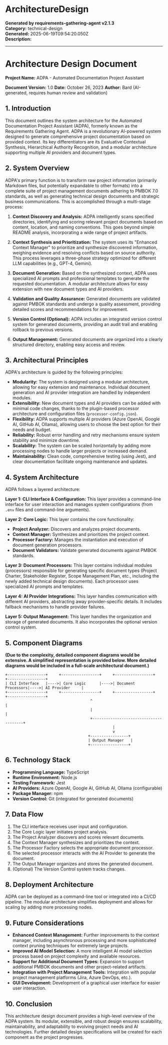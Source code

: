 # ArchitectureDesign

**Generated by requirements-gathering-agent v2.1.3**  
**Category:** technical-design  
**Generated:** 2025-06-19T09:54:20.050Z  
**Description:** 

---

# Architecture Design Document

**Project Name:** ADPA - Automated Documentation Project Assistant

**Document Version:** 1.0
**Date:** October 26, 2023
**Author:** Bard (AI-generated, requires human review and validation)


## 1. Introduction

This document outlines the system architecture for the Automated Documentation Project Assistant (ADPA), formerly known as the Requirements Gathering Agent. ADPA is a revolutionary AI-powered system designed to generate comprehensive project documentation based on provided context.  Its key differentiators are its Evaluative Contextual Synthesis, Hierarchical Authority Recognition, and a modular architecture supporting multiple AI providers and document types.


## 2. System Overview

ADPA's primary function is to transform raw project information (primarily Markdown files, but potentially expandable to other formats) into a complete suite of project management documents adhering to PMBOK 7.0 standards, as well as generating technical design documents and strategic business communications. This is accomplished through a multi-stage process:

1. **Context Discovery and Analysis:** ADPA intelligently scans specified directories, identifying and scoring relevant project documents based on content, location, and naming conventions.  This goes beyond simple README analysis, incorporating a wide range of project artifacts.

2. **Context Synthesis and Prioritization:**  The system uses its "Enhanced Context Manager" to prioritize and synthesize discovered information, weighing evidence and resolving conflicts based on source authority. This process leverages a three-phase strategy optimized for different LLM capabilities (e.g., GPT-4, Gemini).

3. **Document Generation:**  Based on the synthesized context, ADPA uses specialized AI prompts and professional templates to generate the requested documentation.  A modular architecture allows for easy extension with new document types and AI providers.

4. **Validation and Quality Assurance:**  Generated documents are validated against PMBOK standards and undergo a quality assessment, providing detailed scores and recommendations for improvement.

5. **Version Control (Optional):**  ADPA includes an integrated version control system for generated documents, providing an audit trail and enabling rollback to previous versions.

6. **Output Management:**  Generated documents are organized into a clearly structured directory, enabling easy access and review.


## 3. Architectural Principles

ADPA's architecture is guided by the following principles:

* **Modularity:** The system is designed using a modular architecture, allowing for easy extension and maintenance. Individual document generation and AI provider integration are handled by independent modules.
* **Extensibility:** New document types and AI providers can be added with minimal code changes, thanks to the plugin-based processor architecture and configuration files (`processor-config.json`).
* **Flexibility:** ADPA supports multiple AI providers (Azure OpenAI, Google AI, GitHub AI, Ollama), allowing users to choose the best option for their needs and budget.
* **Reliability:**  Robust error handling and retry mechanisms ensure system stability and minimize downtime.
* **Scalability:** The system can be scaled horizontally by adding more processing nodes to handle larger projects or increased demand.
* **Maintainability:**  Clean code, comprehensive testing (using Jest), and clear documentation facilitate ongoing maintenance and updates.


## 4. System Architecture

ADPA follows a layered architecture:

**Layer 1: CLI Interface & Configuration:**  This layer provides a command-line interface for user interaction and manages system configurations (from `.env` files and command-line arguments).

**Layer 2: Core Logic:** This layer contains the core functionality:

* **Project Analyzer:** Discovers and analyzes project documents.
* **Context Manager:**  Synthesizes and prioritizes the project context.
* **Processor Factory:** Manages the instantiation and execution of document generation processors.
* **Document Validators:**  Validate generated documents against PMBOK standards.

**Layer 3: Document Processors:** This layer contains individual modules (processors) responsible for generating specific document types (Project Charter, Stakeholder Register, Scope Management Plan, etc., including the newly added technical design documents). Each processor uses specialized AI prompts and templates.

**Layer 4: AI Provider Integrations:** This layer handles communication with different AI providers, abstracting away provider-specific details.  It includes fallback mechanisms to handle provider failures.

**Layer 5: Output Management:** This layer handles the organization and storage of generated documents.  It also incorporates the optional version control system.


## 5. Component Diagrams

**(Due to the complexity, detailed component diagrams would be extensive.  A simplified representation is provided below.  More detailed diagrams would be included in a full-scale architectural document.)**

```
+-----------------+     +-----------------+     +-----------------+     +-----------------+
| CLI Interface   |---->| Core Logic      |---->| Document Processors|---->| AI Provider     |
+-----------------+     +-----------------+     +-----------------+     +-----------------+
                                      ^                                      |
                                      |                                      |
                                      +---------------------------------------+
                                                |
                                                v
                                     +-----------------+
                                     | Output Manager   |
                                     +-----------------+
```


## 6. Technology Stack

* **Programming Language:** TypeScript
* **Runtime Environment:** Node.js
* **Testing Framework:** Jest
* **AI Providers:** Azure OpenAI, Google AI, GitHub AI, Ollama (configurable)
* **Package Manager:** npm
* **Version Control:** Git (integrated for generated documents)


## 7. Data Flow

1. The CLI interface receives user input and configuration.
2. The Core Logic layer initiates project analysis.
3. The Project Analyzer discovers and scores relevant documents.
4. The Context Manager synthesizes and prioritizes the context.
5. The Processor Factory selects the appropriate document processor.
6. The selected processor interacts with the AI Provider to generate the document.
7. The Output Manager organizes and stores the generated document.
8. (Optional) The Version Control system tracks changes.


## 8. Deployment Architecture

ADPA can be deployed as a command-line tool or integrated into a CI/CD pipeline.  The modular architecture simplifies deployment and allows for scaling by adding more processing nodes.


## 9. Future Considerations

* **Enhanced Context Management:**  Further improvements to the context manager, including asynchronous processing and more sophisticated context pruning techniques for extremely large projects.
* **Improved AI Model Selection:**  A more intelligent AI model selection process based on project complexity and available resources.
* **Support for Additional Document Types:**  Expansion to support additional PMBOK documents and other project-related artifacts.
* **Integration with Project Management Tools:**  Integration with popular project management platforms (Jira, Azure DevOps, etc.).
* **GUI Development:**  Development of a graphical user interface for easier user interaction.


## 10. Conclusion

This architecture design document provides a high-level overview of the ADPA system.  Its modular, extensible, and robust design ensures scalability, maintainability, and adaptability to evolving project needs and AI technologies.  Further detailed design specifications will be created for each component as the project progresses.
